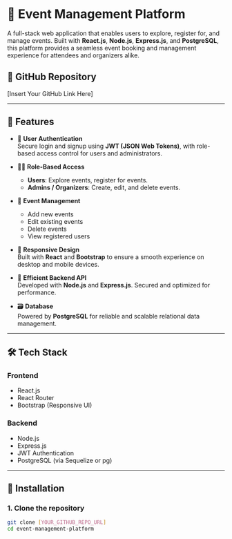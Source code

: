 # 🎉 Event Management Platform

A full-stack web application that enables users to explore, register for, and manage events. Built with **React.js**, **Node.js**, **Express.js**, and **PostgreSQL**, this platform provides a seamless event booking and management experience for attendees and organizers alike.

## 🔗 GitHub Repository

[Insert Your GitHub Link Here]

---

## 🚀 Features

- 🔐 **User Authentication**  
  Secure login and signup using **JWT (JSON Web Tokens)**, with role-based access control for users and administrators.

- 🧑‍💼 **Role-Based Access**
  - **Users**: Explore events, register for events.
  - **Admins / Organizers**: Create, edit, and delete events.

- 📆 **Event Management**
  - Add new events
  - Edit existing events
  - Delete events
  - View registered users

- 📱 **Responsive Design**  
  Built with **React** and **Bootstrap** to ensure a smooth experience on desktop and mobile devices.

- 🧠 **Efficient Backend API**  
  Developed with **Node.js** and **Express.js**. Secured and optimized for performance.

- 🗃️ **Database**  
  Powered by **PostgreSQL** for reliable and scalable relational data management.

---

## 🛠️ Tech Stack

### Frontend
- React.js
- React Router
- Bootstrap (Responsive UI)

### Backend
- Node.js
- Express.js
- JWT Authentication
- PostgreSQL (via Sequelize or pg)

---
## 🧪 Installation

### 1. Clone the repository

```bash
git clone [YOUR_GITHUB_REPO_URL]
cd event-management-platform
